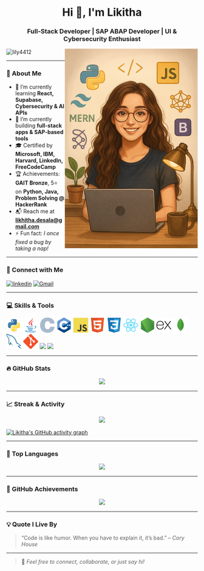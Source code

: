 <h1 align="center">Hi 👋, I'm Likitha</h1>
<h3 align="center">Full-Stack Developer | SAP ABAP Developer | UI & Cybersecurity Enthusiast</h3>

<img align="right" alt="Girl Developer" width="350" src="./Me.png" />

<p align="left"> <img src="https://komarev.com/ghpvc/?username=lily4412&label=Profile%20views&color=0e75b6&style=flat" alt="lily4412" /> </p>

---

### 💫 About Me

- 🌱 I’m currently learning **React, Supabase, Cybersecurity & AI APIs**
- 🔭 I’m currently building **full-stack apps & SAP-based tools**
- 🎓 Certified by **Microsoft, IBM, Harvard, LinkedIn, FreeCodeCamp**
- 🏆 Achievements: **GAIT Bronze**, 5⭐ on **Python, Java, Problem Solving @ HackerRank**
- 📬 Reach me at **likhitha.desala@gmail.com**
- ⚡ Fun fact: *I once fixed a bug by taking a nap!*

---

### 🔗 Connect with Me

<p align="left">
<a href="https://linkedin.com/in/your-link" target="blank"><img align="center" src="https://cdn.jsdelivr.net/gh/devicons/devicon/icons/linkedin/linkedin-original.svg" alt="linkedin" height="30" width="30" /></a>
<a href="mailto:likhitha.desala@gmail.com"><img align="center" src="https://img.icons8.com/color/48/gmail--v1.png" alt="Gmail" height="30" width="30"/></a>
</p>

---

### 💻 Skills & Tools

<p align="left">
  <img src="https://raw.githubusercontent.com/devicons/devicon/master/icons/python/python-original.svg" width="40" />
  <img src="https://raw.githubusercontent.com/devicons/devicon/master/icons/java/java-original.svg" width="40" />
  <img src="https://raw.githubusercontent.com/devicons/devicon/master/icons/c/c-original.svg" width="40" />
  <img src="https://raw.githubusercontent.com/devicons/devicon/master/icons/cplusplus/cplusplus-original.svg" width="40" />
  <img src="https://raw.githubusercontent.com/devicons/devicon/master/icons/javascript/javascript-original.svg" width="40" />
  <img src="https://raw.githubusercontent.com/devicons/devicon/master/icons/html5/html5-original.svg" width="40" />
  <img src="https://raw.githubusercontent.com/devicons/devicon/master/icons/css3/css3-original.svg" width="40" />
  <img src="https://raw.githubusercontent.com/devicons/devicon/master/icons/react/react-original.svg" width="40" />
  <img src="https://raw.githubusercontent.com/devicons/devicon/master/icons/nodejs/nodejs-original.svg" width="40" />
  <img src="https://raw.githubusercontent.com/devicons/devicon/master/icons/express/express-original.svg" width="40" />
  <img src="https://raw.githubusercontent.com/devicons/devicon/master/icons/mongodb/mongodb-original.svg" width="40" />
  <img src="https://raw.githubusercontent.com/devicons/devicon/master/icons/mysql/mysql-original.svg" width="40" />
  <img src="https://raw.githubusercontent.com/devicons/devicon/master/icons/git/git-original.svg" width="40" />
  <img src="https://cdn.jsdelivr.net/gh/devicons/devicon/icons/github/github-original.svg" width="40" />
  <img src="https://cdn.jsdelivr.net/gh/devicons/devicon/icons/vscode/vscode-original.svg" width="40" />
</p>

---

### 🔥 GitHub Stats

<p align="center">
  <img src="https://github-readme-stats.vercel.app/api?username=lily4412&show_icons=true&theme=radical" />
</p>

---

### 📈 Streak & Activity

<p align="center">
  <img src="https://github-readme-streak-stats.herokuapp.com/?user=lily4412&theme=radical" />
</p>

[![Likitha's GitHub activity graph](https://github-readme-activity-graph.vercel.app/graph?username=lily4412&theme=tokyo-night)](https://github.com/lily4412)

---

### 📌 Top Languages

<p align="center">
  <img src="https://github-readme-stats.vercel.app/api/top-langs?username=lily4412&layout=compact&theme=radical" />
</p>

---

### 🏅 GitHub Achievements

<p align="center">
  <img src="https://github-profile-trophy.vercel.app/?username=lily4412&theme=dracula&no-frame=true&margin-w=10" />
</p>

---

### 💡 Quote I Live By

> “Code is like humor. When you have to explain it, it’s bad.” – *Cory House*

---

> 🚀 *Feel free to connect, collaborate, or just say hi!*

